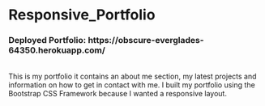 # Responsive_Portfolio
<h3>Deployed Portfolio: https://obscure-everglades-64350.herokuapp.com/</h3>
<br>
This is my portfolio it contains an about me section, my latest projects and information on how to get in contact with me. I built my portfolio using the Bootstrap CSS Framework because I wanted a responsive layout.

